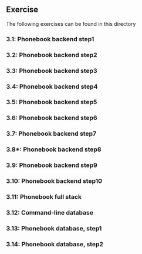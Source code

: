 ## Exercise

The following exercises can be found in this directory

### 3.1: Phonebook backend step1

### 3.2: Phonebook backend step2

### 3.3: Phonebook backend step3

### 3.4: Phonebook backend step4

### 3.5: Phonebook backend step5

### 3.6: Phonebook backend step6

### 3.7: Phonebook backend step7

### 3.8*: Phonebook backend step8

### 3.9: Phonebook backend step9

### 3.10: Phonebook backend step10

### 3.11: Phonebook full stack

### 3.12: Command-line database

### 3.13: Phonebook database, step1

### 3.14: Phonebook database, step2